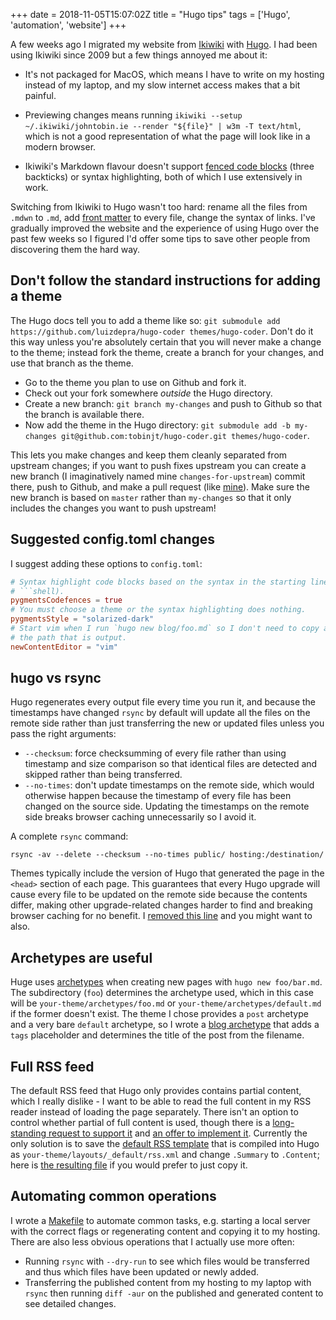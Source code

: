 +++
date = 2018-11-05T15:07:02Z
title = "Hugo tips"
tags = ['Hugo', 'automation', 'website']
+++

A few weeks ago I migrated my website from [Ikiwiki](https://ikiwiki.info/) with
[Hugo](https://gohugo.io/).  I had been using Ikiwiki since 2009 but a few
things annoyed me about it:

*   It's not packaged for MacOS, which means I have to write on my hosting
    instead of my laptop, and my slow internet access makes that a bit painful.

*   Previewing changes means running `ikiwiki --setup ~/.ikiwiki/johntobin.ie
    --render "${file}" | w3m -T text/html`, which is not a good representation
    of what the page will look like in a modern browser.

*   Ikiwiki's Markdown flavour doesn't support [fenced code
    blocks](https://help.github.com/articles/creating-and-highlighting-code-blocks/)
    (three backticks) or syntax highlighting, both of which I use extensively in
    work.

Switching from Ikiwiki to Hugo wasn't too hard: rename all the files from
`.mdwn` to `.md`, add [front
matter](https://gohugo.io/content-management/front-matter/) to every file,
change the syntax of links.  I've gradually improved the website and the
experience of using Hugo over the past few weeks so I figured I'd offer some
tips to save other people from discovering them the hard way.

## Don't follow the standard instructions for adding a theme

The Hugo docs tell you to add a theme like so: `git submodule add
https://github.com/luizdepra/hugo-coder themes/hugo-coder`.  Don't do it this
way unless you're
absolutely certain that you will never make a change to the theme; instead fork
the theme, create a branch for your changes, and use that branch as the theme.

*   Go to the theme you plan to use on Github and fork it.
*   Check out your fork somewhere *outside* the Hugo directory.
*   Create a new branch: `git branch my-changes` and push to Github so that
    the branch is available there.
*   Now add the theme in the Hugo directory: `git submodule add -b my-changes
    git@github.com:tobinjt/hugo-coder.git themes/hugo-coder`.

This lets you make changes and keep them cleanly separated from upstream
changes; if you want to push fixes upstream you can create a new branch (I
imaginatively named mine `changes-for-upstream`) commit there, push to Github,
and make a pull request (like
[mine](https://github.com/luizdepra/hugo-coder/pull/112)).  Make sure the new
branch is based on `master` rather than `my-changes` so that it only includes
the changes you want to push upstream!

## Suggested config.toml changes

I suggest adding these options to `config.toml`:

```toml
# Syntax highlight code blocks based on the syntax in the starting line (e.g.
# ```shell).
pygmentsCodefences = true
# You must choose a theme or the syntax highlighting does nothing.
pygmentsStyle = "solarized-dark"
# Start vim when I run `hugo new blog/foo.md` so I don't need to copy and paste
# the path that is output.
newContentEditor = "vim"
```

## hugo vs rsync

Hugo regenerates every output file every time you run it, and because the
timestamps have changed `rsync` by default will update all the files on the
remote side rather than just transferring the new or updated files unless you
pass the right arguments:

*   `--checksum`: force checksumming of every file rather than using timestamp
    and size comparison so that identical files are detected and skipped rather
    than being transferred.
*   `--no-times`: don't update timestamps on the remote side, which would
    otherwise happen because the timestamp of every file has been changed on the
    source side.  Updating the timestamps on the remote side breaks browser
    caching unnecessarily so I avoid it.

A complete `rsync` command:

```shell
rsync -av --delete --checksum --no-times public/ hosting:/destination/
```

Themes typically include the version of Hugo that generated the page in the
`<head>` section of each page.  This guarantees that every Hugo upgrade will
cause every file to be updated on the remote side because the contents differ,
making other upgrade-related changes harder to find and breaking browser caching
for no benefit.  I [removed this
line](https://github.com/tobinjt/hugo-coder/commit/bd184a825cfd60c7de80e6a1beb00740fd0c7a6f)
and you might want to also.

## Archetypes are useful

Huge uses [archetypes](https://gohugo.io/content-management/archetypes/) when
creating new pages with `hugo new foo/bar.md`.  The subdirectory (`foo`)
determines the archetype used, which in this case will be
`your-theme/archetypes/foo.md` or `your-theme/archetypes/default.md` if the
former doesn't exist.  The theme I chose provides a `post` archetype and a very
bare `default` archetype, so I wrote a [blog
archetype](https://raw.githubusercontent.com/tobinjt/hugo-coder/my-changes/archetypes/blog.md)
that adds a `tags` placeholder and determines the title of the post from the
filename.

## Full RSS feed

The default RSS feed that Hugo only provides contains partial content, which I
really dislike - I want to be able to read the full content in my RSS reader
instead of loading the page separately.  There isn't an option to control
whether partial of full content is used, though there is a [long-standing
request to support it](https://github.com/gohugoio/hugo/issues/4071) and [an
offer to implement it](https://github.com/gohugoio/hugo/issues/5002).  Currently
the only solution is to save the [default RSS
template](https://gohugo.io/templates/rss/#the-embedded-rss-xml) that is
compiled into Hugo as `your-theme/layouts/_default/rss.xml` and change
`.Summary` to `.Content`; here is [the resulting
file](https://github.com/tobinjt/hugo-coder/blob/my-changes/layouts/_default/rss.xml)
if you would prefer to just copy it.

## Automating common operations

I wrote a
[Makefile](https://github.com/tobinjt/johntobin.ie/blob/master/Makefile) to
automate common tasks, e.g. starting a local server with the correct flags or
regenerating content and copying it to my hosting.  There are also less obvious
operations that I actually use more often:

*   Running `rsync` with `--dry-run` to see which files would be transferred and
    thus which files have been updated or newly added.
*   Transferring the published content from my hosting to my laptop with `rsync`
    then running `diff -aur` on the published and generated content to see
    detailed changes.
